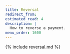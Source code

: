 ```yaml
---
title: Reversal
redirect_from:
estimated_read: 4
description: |
  How to reverse a payment.
menu_order: 1600
---
```


{% include reversal.md %}
